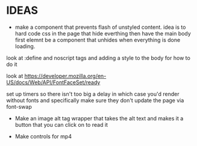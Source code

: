 # IDEAS

- make a component that prevents flash
of unstyled content. idea is to hard code
css in the page that hide everthing
then have the main body first elemnt
be a component that unhides when everything
is done loading. 

look at :define and
noscript tags and adding a style to
the body for how to do it

look at 
https://developer.mozilla.org/en-US/docs/Web/API/FontFaceSet/ready

set up timers so there isn't
too big a delay in which case you'd
render without fonts and specifically
make sure they don't update the 
page via font-swap


- Make an image alt tag wrapper that
takes the alt text and makes it a button
that you can click on to read it

- Make controls for mp4






